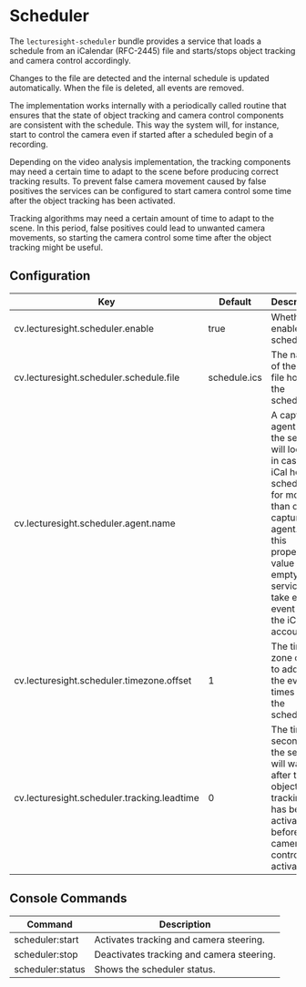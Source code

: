 # Scheduler

The `lecturesight-scheduler` bundle provides a service that loads a schedule from an iCalendar (RFC-2445) file and starts/stops object tracking and camera control accordingly.

Changes to the file are detected and the internal schedule is updated automatically. When the file is deleted, all events are removed.

The implementation works internally with a periodically called routine that ensures that the state of object tracking and camera control components are consistent with the schedule.
This way the system will, for instance, start to control the camera even if started after a scheduled begin of a recording.

Depending on the video analysis implementation, the tracking components may need a certain time to adapt to the scene before producing correct tracking results.
To prevent false camera movement caused by false positives the services can be configured to start camera control some time after the object tracking has been activated. 

Tracking algorithms may need a certain amount of time to adapt to the scene. In this period, false positives could lead to unwanted camera movements, so starting the camera control some time after the object tracking might be useful.

## Configuration

| Key                                   | Default   | Description |
|---------------------------------------|-----------|-------------------------------------------|
| cv.lecturesight.scheduler.enable | true | Whether to enable the scheduler.
| cv.lecturesight.scheduler.schedule.file|schedule.ics|The name of the iCal file holding the schedule.
| cv.lecturesight.scheduler.agent.name | | A capture agent name the service will look for in case the iCal holds schedules for more than one capture agent. If this property value is empty, the service will take every event from the iCal into account.
| cv.lecturesight.scheduler.timezone.offset | 1 | The time zone offset to add to the event times from the schedule.
cv.lecturesight.scheduler.tracking.leadtime | 0 | The time (in seconds) the service will wait after the object tracking has been activated before the camera control is activated.

## Console Commands

| Command                                     | Description |
|---------------------------------------|---------------|
| scheduler:start | Activates tracking and camera steering.
| scheduler:stop | Deactivates tracking and camera steering.
| scheduler:status | Shows the scheduler status.


